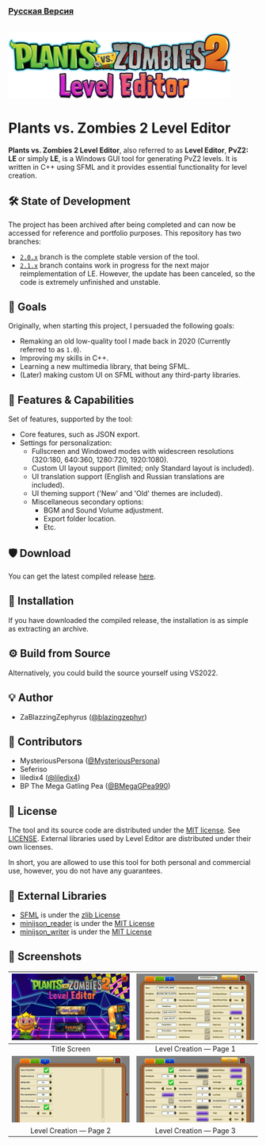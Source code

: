 ### [Русская Версия](./README_RU.md)

<br>
<span><img width="450" src="./documentation/readme/Logo.png"/></span><br>

# Plants vs. Zombies 2 Level Editor
**Plants vs. Zombies 2 Level Editor**, also referred to as **Level Editor**, **PvZ2: LE** or simply **LE**, is a Windows GUI tool for generating PvZ2 levels.
It is written in C++ using SFML and it provides essential functionality for level creation.

## 🛠 State of Development
<a name="Development"></a>
The project has been archived after being completed and can now be accessed for reference and portfolio purposes. This repository has two branches:

* [``2.0.x``](https://github.com/blazingzephyr/level-editor/tree/2.0.x) branch is the complete stable version of the tool.
* [``2.1.x``](https://github.com/blazingzephyr/level-editor/tree/2.1.x) branch contains work in progress for the next major reimplementation of LE. However, the update has been canceled, so the code is extremely unfinished and unstable.

## 📝 Goals
<a name="Goals"></a>
Originally, when starting this project, I persuaded the following goals:

* Remaking an old low-quality tool I made back in 2020 (Currently referred to as ``1.0``).
* Improving my skills in C++.
* Learning a new multimedia library, that being SFML.
* (Later) making custom UI on SFML without any third-party libraries.

## 📃 Features & Capabilities
<a name="Features"></a>
Set of features, supported by the tool:

* Core features, such as JSON export.
* Settings for personalization:
  * Fullscreen and Windowed modes with widescreen resolutions (320:180, 640:360, 1280:720, 1920:1080).
  * Custom UI layout support (limited; only Standard layout is included).
  * UI translation support (English and Russian translations are included).
  * UI theming support ('New' and 'Old' themes are included).
  * Miscellaneous secondary options:
    * BGM and Sound Volume adjustment.
    * Export folder location.
    * Etc.

## 🛡 Download
<a name="Download"></a>
You can get the latest compiled release [here](https://github.com/blazingzephyr/level-editor/releases/tag/2023.01.27-stable).

## 📂 Installation
<a name="Installation"></a>
If you have downloaded the compiled release, the installation is as simple as extracting an archive.

## ⚙ Build from Source
<a name="Build"></a>
Alternatively, you could build the source yourself using VS2022.

## 💡 Author
<a name="Author"></a>

* ZaBlazzingZephyrus ([@blazingzephyr](https://github.com/blazingzephyr))

## 💼 Contributors
<a name="Contributors"></a>

* MysteriousPersona ([@MysteriousPersona](https://www.youtube.com/@MysteriousPersona))
* Seferiso
* liledix4 ([@liledix4](https://github.com/liledix4))
* BP The Mega Gatling Pea ([@BMegaGPea990](https://github.com/BMegaGPea990))

## 📜 License
<a name="License"></a>

The tool and its source code are distributed under the [MIT license](https://opensource.org/license/mit/). See [LICENSE](https://github.com/blazingzephyr/level-editor/blob/2.0.x/LICENSE). External libraries used by Level Editor are distributed under their own licenses.

In short, you are allowed to use this tool for both personal and commercial use, however, you do not have any guarantees.

## 🧾 External Libraries
<a name="Libraries"></a>

* [SFML](https://github.com/SFML/SFML) is under the [zlib License](https://github.com/SFML/SFML/blob/master/license.md)
* [minijson_reader](https://github.com/giacomodrago/minijson_reader) is under the [MIT License](https://github.com/giacomodrago/minijson_reader/blob/master/LICENSE.txt)
* [minijson_writer](https://github.com/giacomodrago/minijson_writer) is under the [MIT License](https://github.com/giacomodrago/minijson_writer/blob/master/LICENSE.txt)

## 📸 Screenshots
<a name="Screenshots"></a>

| <img width="450" src="./documentation/readme/Title_Screen.png"/> |     <img width="450" src="documentation/readme/Main1.png"/>      |
|:----------------------------------------------------------------:|:----------------------------------------------------------------:|
| Title Screen                                                     | Level Creation — Page 1                                          |
|     <img width="450" src="./documentation/readme/Main2.png"/>    |     <img width="450" src="documentation/readme/Main3.png"/>      |
| Level Creation — Page 2                                          | Level Creation — Page 3                                          |